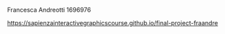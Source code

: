 Francesca Andreotti 1696976

https://sapienzainteractivegraphicscourse.github.io/final-project-fraandre
